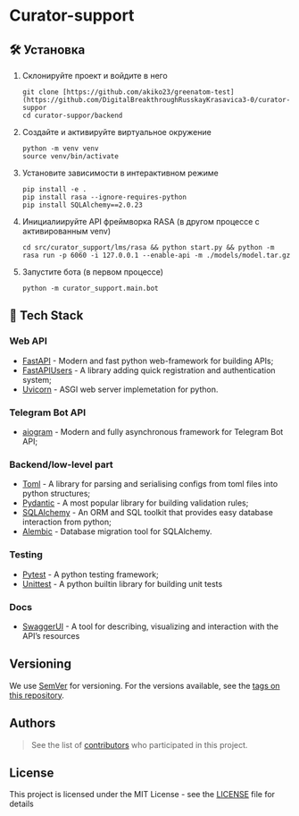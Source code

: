 # Curator-support

## 🛠 Установка

1. Склонируйте проект и войдите в него
   ```
   git clone [https://github.com/akiko23/greenatom-test](https://github.com/DigitalBreakthroughRusskayKrasavica3-0/curator-suppor
   cd curator-suppor/backend
   ```

2. Создайте и активируйте виртуальное окружение
    ```
    python -m venv venv
    source venv/bin/activate
    ```

3. Установите зависимости в интерактивном режиме
   ```
   pip install -e .
   pip install rasa --ignore-requires-python
   pip install SQLAlchemy==2.0.23
   ```

4. Инициалиируйте API фреймворка RASA (в другом процессе с активированным venv)
   ```
   cd src/curator_support/lms/rasa && python start.py && python -m rasa run -p 6060 -i 127.0.0.1 --enable-api -m ./models/model.tar.gz
   ```
   
5. Запустите бота (в первом процессе)
   ```
   python -m curator_support.main.bot
   ```

## 🧰 Tech Stack


### Web API

- [FastAPI](https://fastapi.tiangolo.com/) - Modern and fast python web-framework for building APIs;
- [FastAPIUsers](https://fastapi-users.github.io/fastapi-users/latest/) - A library adding quick registration and authentication system;
- [Uvicorn](https://www.uvicorn.org/) - ASGI web server implemetation for python. 

### Telegram Bot API

- [aiogram](https://fastapi.tiangolo.com/) - Modern and fully asynchronous framework for Telegram Bot API;

### Backend/low-level part

- [Toml](https://pypi.org/project/toml/) - A library for parsing and serialising configs from toml files into python structures;
- [Pydantic](https://docs.pydantic.dev/latest/) - A most popular library for building validation rules;
- [SQLAlchemy](https://www.sqlalchemy.org/) - An ORM and SQL toolkit that provides easy database interaction from python;
- [Alembic](https://alembic.sqlalchemy.org/en/latest/) - Database migration tool for SQLAlchemy.

### Testing
- [Pytest](https://docs.pytest.org) - A python testing framework;
- [Unittest](https://docs.python.org/3/library/unittest.html) - A python builtin library for building unit tests

### Docs
- [SwaggerUI](https://github.com/swagger-api/swagger-ui) -  A tool for describing, visualizing and interaction with the API’s resources

## Versioning

We use [SemVer](http://semver.org/) for versioning. For the versions available, see the [tags on this repository](https://github.com/Sirius-journal-app/bakend/tags).

## Authors

> See the list of [contributors](https://github.com/Sirius-journal-app/bakend/graphs/contributors) who participated in this project.

## License

This project is licensed under the MIT License - see the [LICENSE](./LICENSE) file for details

